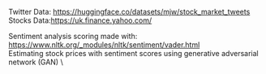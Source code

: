 Twitter Data: https://huggingface.co/datasets/mjw/stock_market_tweets \
Stocks Data:https://uk.finance.yahoo.com/ 

Sentiment analysis scoring made with: https://www.nltk.org/_modules/nltk/sentiment/vader.html \
Estimating stock prices with sentiment scores using generative adversarial network (GAN) \
